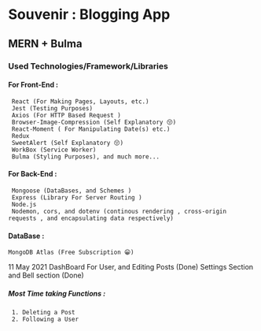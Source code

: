 # Souvenir : Blogging App
## MERN + Bulma 
### Used Technologies/Framework/Libraries
#### For Front-End : 
     React (For Making Pages, Layouts, etc.)
     Jest (Testing Purposes)
     Axios (For HTTP Based Request )
     Browser-Image-Compression (Self Explanatory 😚)
     React-Moment ( For Manipulating Date(s) etc.)
     Redux
     SweetAlert (Self Explanatory 😚)
     WorkBox (Service Worker)
     Bulma (Styling Purposes), and much more...

#### For Back-End :
     Mongoose (DataBases, and Schemes )
     Express (Library For Server Routing )
     Node.js
     Nodemon, cors, and dotenv (continous rendering , cross-origin requests , and encapsulating data respectively)
#### DataBase : 
    MongoDB Atlas (Free Subscription 😁)

11 May 2021
    DashBoard For User, and Editing Posts (Done)
    Settings Section and Bell  section (Done)
##### Most Time taking Functions : 
     1. Deleting a Post 
     2. Following a User